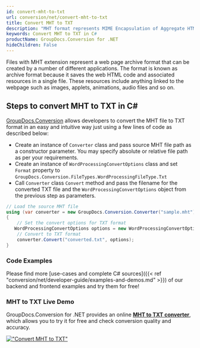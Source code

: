 ```yaml
---
id: convert-mht-to-txt
url: conversion/net/convert-mht-to-txt
title: Convert MHT to TXT
description: "MHT format represents MIME Encapsulation of Aggregate HTML with .mht extension. Learn how to convert MHT to TXT file programmatically in C# language using GroupDocs.Conversion for .NET library."
keywords: Convert MHT to TXT in C#
productName: GroupDocs.Conversion for .NET
hideChildren: False
---
```


Files with MHT extension represent a web page archive format that can be created by a number of different applications. The format is known as archive format because it saves the web HTML code and associated resources in a single file. These resources include anything linked to the webpage such as images, applets, animations, audio files and so on.

## Steps to convert MHT to TXT in C#

[GroupDocs.Conversion](https://products.groupdocs.com/conversion/net) allows developers to convert the MHT file to TXT format in an easy and intuitive way just using a few lines of code as described below:

* Create an instance of `Converter` class and pass source MHT file path as a constructor parameter. You may specify absolute or relative file path as per your requirements. 
* Create an instance of `WordProcessingConvertOptions` class and set `Format` property to `GroupDocs.Conversion.FileTypes.WordProcessingFileType.Txt`
* Call `Converter` class `Convert` method and pass the filename for the converted TXT file and the `WordProcessingConvertOptions` object from the previous step as parameters.

```csharp
// Load the source MHT file
using (var converter = new GroupDocs.Conversion.Converter("sample.mht"))
{
    // Set the convert options for TXT format
   WordProcessingConvertOptions options = new WordProcessingConvertOptions { Format = GroupDocs.Conversion.FileTypes.WordProcessingFileType.Txt };
    // Convert to TXT format
    converter.Convert("converted.txt", options);
}
```

### Code Examples

Please find more [use-cases and complete C# sources]({{< ref "conversion/net/developer-guide/examples-and-demos.md" >}}) of our backend and frontend examples and try them for free!

### MHT to TXT Live Demo

GroupDocs.Conversion for .NET provides an online [**MHT to TXT converter**](https://products.groupdocs.app/conversion/mht-to-txt), which allows you to try it for free and check conversion quality and accuracy.

[!["Convert MHT to TXT"](conversion/net/images/convert-to-txt/convert-mht-to-txt.png)](https://products.groupdocs.app/conversion/mht-to-txt)